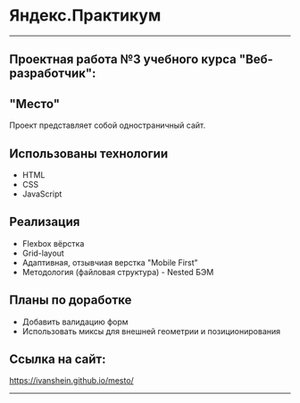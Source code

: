 # Яндекс.Практикум
---
Проектная работа №3 учебного курса "Веб-разработчик":
---
"Место"
---

Проект представляет собой одностраничный сайт.

## Использованы технологии
* HTML
* CSS
* JavaScript

## Реализация
* Flexbox вёрстка
* Grid-layout
* Адаптивная, отзывчиая верстка "Mobile First"
* Методология (файловая структура) - Nested БЭМ

## Планы по доработке
* Добавить валидацию форм
* Использовать миксы для внешней геометрии и позиционирования

## Ссылка на сайт:
https://ivanshein.github.io/mesto/

---
